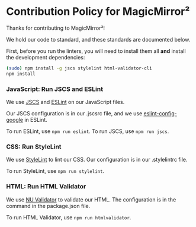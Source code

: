 Contribution Policy for MagicMirror²
====================================

Thanks for contributing to MagicMirror²!

We hold our code to standard, and these standards are documented below. 

First, before you run the linters, you will need to install them all **and** install the development dependencies:

```bash
(sudo) npm install -g jscs stylelint html-validator-cli
npm install
```

### JavaScript: Run JSCS and ESLint

We use [JSCS](http://jscs.info) and [ESLint](http://eslint.org) on our JavaScript files.

Our JSCS configuration is in our .jscsrc file, and we use [eslint-config-google](https://www.npmjs.com/package/eslint-config-google) in ESLint.

To run ESLint, use `npm run eslint`. To run JSCS, use `npm run jscs`.

### CSS: Run StyleLint

We use [StyleLint](http://stylelint.io) to lint our CSS. Our configuration is in our .stylelintrc file.

To run StyleLint, use `npm run stylelint`.

### HTML: Run HTML Validator

We use [NU Validator](https://validator.w3.org/nu) to validate our HTML. The configuration is in the command in the package.json file.

To run HTML Validator, use `npm run htmlvalidator`.
